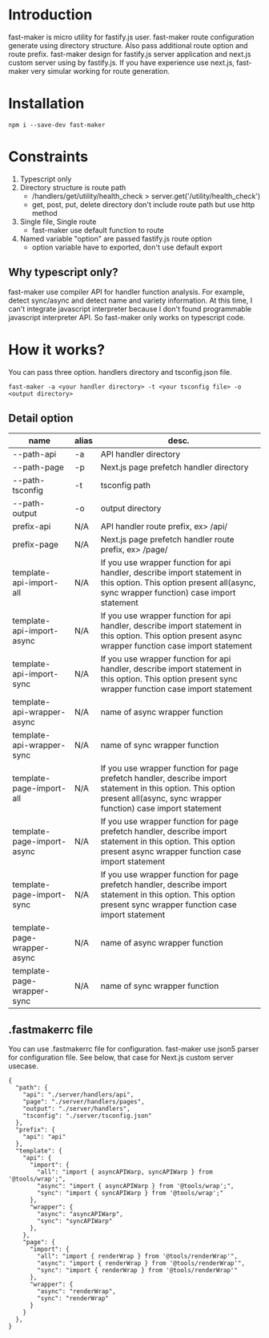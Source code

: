 # Introduction
fast-maker is micro utility for fastify.js user. fast-maker route configuration generate using directory structure. Also pass additional route option and route prefix. fast-maker design for fastify.js server application and next.js custom server using by fastify.js. If you have experience use next.js, fast-maker very simular working for route generation. 

# Installation
```basn
npm i --save-dev fast-maker
```

# Constraints
1. Typescript only
2. Directory structure is route path
    * <your project>/handlers/get/utility/health_check > server.get('/utility/health_check')
    * get, post, put, delete directory don't include route path but use http method
3. Single file, Single route
    * fast-maker use default function to route
4. Named variable "option" are passed fastify.js route option
    * option variable have to exported, don't use default export

## Why typescript only?
fast-maker use compiler API for handler function analysis. For example, detect sync/async and detect name and variety information. At this time, I can't integrate javascript interpreter because I don't found programmable javascript interpreter API. So fast-maker only works on typescript code.

# How it works?
You can pass three option. handlers directory and tsconfig.json file. 

```
fast-maker -a <your handler directory> -t <your tsconfig file> -o <output directory>
```

## Detail option
| name | alias | desc. |
| - | - | - |
| --path-api | -a | API handler directory |
| --path-page | -p | Next.js page prefetch handler directory |
| --path-tsconfig | -t | tsconfig path |
| --path-output | -o | output directory |
| prefix-api | N/A | API handler route prefix, ex> /api/<directory structure route path> |
| prefix-page | N/A | Next.js page prefetch handler route prefix, ex> /page/<directory structure route path>  |
| template-api-import-all | N/A | If you use wrapper function for api handler, describe import statement in this option. This option present all(async, sync wrapper function) case import statement |
| template-api-import-async | N/A | If you use wrapper function for api handler, describe import statement in this option. This option present async wrapper function case import statement |
| template-api-import-sync | N/A | If you use wrapper function for api handler, describe import statement in this option. This option present sync wrapper function case import statement |
| template-api-wrapper-async | N/A | name of async wrapper function  |
| template-api-wrapper-sync | N/A | name of sync wrapper function |
| template-page-import-all | N/A | If you use wrapper function for page prefetch handler, describe import statement in this option. This option present all(async, sync wrapper function) case import statement |
| template-page-import-async | N/A | If you use wrapper function for page prefetch handler, describe import statement in this option. This option present async wrapper function case import statement |
| template-page-import-sync | N/A | If you use wrapper function for page prefetch handler, describe import statement in this option. This option present sync wrapper function case import statement |
| template-page-wrapper-async | N/A | name of async wrapper function |
| template-page-wrapper-sync | N/A | name of sync wrapper function |

## .fastmakerrc file
You can use .fastmakerrc file for configuration. fast-maker use json5 parser for configuration file. See below, that case for Next.js custom server usecase.

```json5
{
  "path": {
    "api": "./server/handlers/api",
    "page": "./server/handlers/pages",
    "output": "./server/handlers",
    "tsconfig": "./server/tsconfig.json"
  }, 
  "prefix": {
    "api": "api"
  },
  "template": {
    "api": {
      "import": {
        "all": "import { asyncAPIWarp, syncAPIWarp } from '@tools/wrap';",
        "async": "import { asyncAPIWarp } from '@tools/wrap';",
        "sync": "import { syncAPIWarp } from '@tools/wrap';"
      },
      "wrapper": {
        "async": "asyncAPIWarp",
        "sync": "syncAPIWarp"
      },
    },
    "page": {
      "import": {
        "all": "import { renderWrap } from '@tools/renderWrap'",
        "async": "import { renderWrap } from '@tools/renderWrap'",
        "sync": "import { renderWrap } from '@tools/renderWrap'"
      },
      "wrapper": {
        "async": "renderWrap",
        "sync": "renderWrap"
      }
    }
  },
}
```